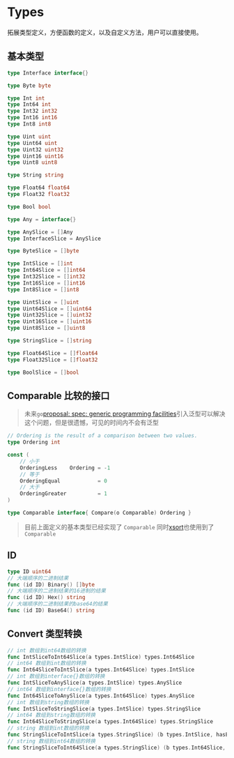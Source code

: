 # Types

拓展类型定义，方便函数的定义，以及自定义方法，用户可以直接使用。

## 基本类型
```go
type Interface interface{}

type Byte byte

type Int int
type Int64 int
type Int32 int32
type Int16 int16
type Int8 int8

type Uint uint
type Uint64 uint
type Uint32 uint32
type Uint16 uint16
type Uint8 uint8

type String string

type Float64 float64
type Float32 float32

type Bool bool

type Any = interface{}

type AnySlice = []Any
type InterfaceSlice = AnySlice

type ByteSlice = []byte

type IntSlice = []int
type Int64Slice = []int64
type Int32Slice = []int32
type Int16Slice = []int16
type Int8Slice = []int8

type UintSlice = []uint
type Uint64Slice = []uint64
type Uint32Slice = []uint32
type Uint16Slice = []uint16
type Uint8Slice = []uint8

type StringSlice = []string

type Float64Slice = []float64
type Float32Slice = []float32

type BoolSlice = []bool
```
## Comparable 比较的接口
> 未来`go`[proposal: spec: generic programming facilities](https://github.com/golang/go/issues/15292)引入泛型可以解决这个问题，但是很遗憾，可见的时间内不会有泛型
```go
// Ordering is the result of a comparison between two values.
type Ordering int

const (
    // 小于
    OrderingLess    Ordering = -1
    // 等于
    OrderingEqual            = 0
    // 大于
    OrderingGreater          = 1
)

type Comparable interface{ Compare(o Comparable) Ordering }
```
> 目前上面定义的基本类型已经实现了 `Comparable`
> 同时[xsort](../xsort/README.md)也使用到了`Comparable`
## ID
```go
type ID uint64
// 大端顺序的二进制结果
func (id ID) Binary() []byte
// 大端顺序的二进制结果的16进制的结果
func (id ID) Hex() string
// 大端顺序的二进制结果的base64的结果
func (id ID) Base64() string
```

## Convert 类型转换
```go
// int 数组到int64数组的转换
func IntSliceToInt64Slice(a types.IntSlice) types.Int64Slice
// int64 数组到int数组的转换
func Int64SliceToIntSlice(a types.Int64Slice) types.IntSlice
// int 数组到interface{}数组的转换
func IntSliceToAnySlice(a types.IntSlice) types.AnySlice
// int64 数组到interface{}数组的转换
func Int64SliceToAnySlice(a types.Int64Slice) types.AnySlice
// int 数组到string数组的转换
func IntSliceToStringSlice(a types.IntSlice) types.StringSlice
// int64 数组到string数组的转换
func Int64SliceToStringSlice(a types.Int64Slice) types.StringSlice
// string 数组到int数组的转换
func StringSliceToIntSlice(a types.StringSlice) (b types.IntSlice, hasErr bool)
// string 数组到int64数组的转换
func StringSliceToInt64Slice(a types.StringSlice) (b types.Int64Slice, hasErr bool)
```
